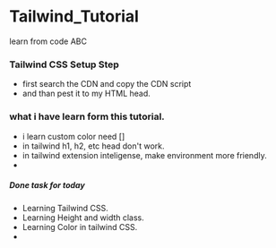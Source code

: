 # Tailwind_Tutorial
learn from code ABC

### Tailwind CSS Setup Step
- first search the CDN and copy the CDN script
- and than pest it to my HTML head.

### what i have learn form this tutorial.
- i learn custom color need []
- in tailwind h1, h2, etc head don't work.
- in tailwind extension inteligense, make environment more friendly.
- 

##### Done task for today
- Learning Tailwind CSS.
- Learning Height and width class.
- Learning Color in tailwind CSS.
- 